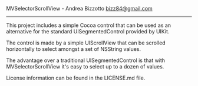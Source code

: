 
MVSelectorScrollView - Andrea Bizzotto <bizz84@gmail.com>

-------------------------------------------------------

This project includes a simple Cocoa control that can be used as an alternative for the standard UISegmentedControl provided by UIKit.

The control is made by a simple UIScrollView that can be scrolled horizontally to select amongst a set of NSString values.

The advantage over a traditional UISegmentedControl is that with MVSelectorScrollView it's easy to select up to a dozen of values.

License information can be found in the LICENSE.md file.

